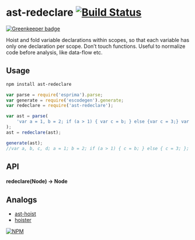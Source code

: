 # ast-redeclare [![Build Status](https://travis-ci.org/dfcreative/ast-redeclare.svg?branch=master)](https://travis-ci.org/dfcreative/ast-redeclare)

[![Greenkeeper badge](https://badges.greenkeeper.io/dfcreative/ast-redeclare.svg)](https://greenkeeper.io/)

Hoist and fold variable declarations within scopes, so that each variable has only one declaration per scope. Don’t touch functions.
Useful to normalize code before analysis, like data-flow etc.


## Usage

```sh
npm install ast-redeclare
```

```js
var parse = require('esprima').parse;
var generate = require('escodegen').generate;
var redeclare = require('ast-redeclare');

var ast = parse(
	'var a = 1, b = 2; if (a > 1) { var c = b; } else {var c = 3;} var d = 4;'
);
ast = redeclare(ast);

generate(ast);
//var a, b, c, d; a = 1; b = 2; if (a > 1) { c = b; } else { c = 3; }; d = 4;

```

## API

#### redeclare(Node) → Node


## Analogs

* [ast-hoist](https://www.npmjs.com/package/ast-hoist)
* [hoister](https://www.npmjs.com/package/hoister)


[![NPM](https://nodei.co/npm/ast-redeclare.png?downloads=true&downloadRank=true&stars=true)](https://nodei.co/npm/ast-redeclare/)